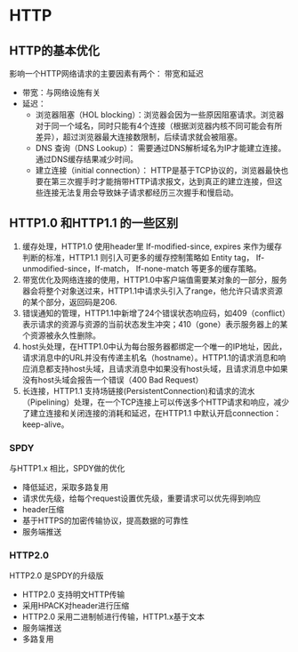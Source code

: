 # HTTP

## HTTP的基本优化
影响一个HTTP网络请求的主要因素有两个： 带宽和延迟
- 带宽：与网络设施有关
- 延迟：
  - 浏览器阻塞（HOL blocking）：浏览器会因为一些原因阻塞请求。浏览器对于同一个域名，同时只能有4个连接（根据浏览器内核不同可能会有所差异），超过浏览器最大连接数限制，后续请求就会被阻塞。
  - DNS 查询（DNS Lookup）： 需要通过DNS解析域名为IP才能建立连接。通过DNS缓存结果减少时间。
  - 建立连接（initial connection）： HTTP是基于TCP协议的，浏览器最快也要在第三次握手时才能捎带HTTP请求报文，达到真正的建立连接，但这些连接无法复用会导致妹子请求都经历三次握手和慢启动。

## HTTP1.0 和HTTP1.1 的一些区别
1. 缓存处理，HTTP1.0 使用header里 If-modified-since, expires 来作为缓存判断的标准，HTTP1.1 则引入可更多的缓存控制策略如 Entity tag， If-unmodified-since，If-match， If-none-match 等更多的缓存策略。
2. 带宽优化及网络连接的使用，HTTP1.0中客户端值需要某对象的一部分，服务器会将整个对象送过来，HTTP1.1中请求头引入了range，他允许只请求资源的某个部分，返回码是206.
3. 错误通知的管理，HTTP1.1中新增了24个错误状态响应码，如409（conflict）表示请求的资源与资源的当前状态发生冲突；410（gone）表示服务器上的某个资源被永久性删除。
4. host头处理，在HTTP1.0中认为每台服务器都绑定一个唯一的IP地址，因此，请求消息中的URL并没有传递主机名（hostname）。HTTP1.1的请求消息和响应消息都支持host头域，且请求消息中如果没有host头域，且请求消息中如果没有host头域会报告一个错误（400 Bad Request）
5. 长连接，HTTP1.1 支持场链接(PersistentConnection)和请求的流水（Pipelining）处理，在一个TCP连接上可以传送多个HTTP请求和响应，减少了建立连接和关闭连接的消耗和延迟，在HTTP1.1 中默认开启connection： keep-alive。

### SPDY
与HTTP1.x 相比，SPDY做的优化
- 降低延迟，采取多路复用
- 请求优先级，给每个request设置优先级，重要请求可以优先得到响应
- header压缩
- 基于HTTPS的加密传输协议，提高数据的可靠性
- 服务端推送

### HTTP2.0
HTTP2.0 是SPDY的升级版
- HTTP2.0 支持明文HTTP传输
- 采用HPACK对header进行压缩
- HTTP2.0 采用二进制帧进行传输，HTTP1.x基于文本
- 服务端推送
- 多路复用
